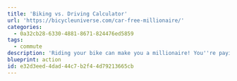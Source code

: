 ```yaml
---
title: 'Biking vs. Driving Calculator'
url: 'https://bicycleuniverse.com/car-free-millionaire/'
categories:
  - 0a32cb28-6330-4881-8671-824476ed5859
tags:
  - commute
description: 'Riding your bike can make you a millionaire! You''re paying more for your car than you think. A typical American who goes car-free for 35 years can save nearly a million dollars, even adjusted for inflation, and even if they pay for taxi, bus, and car-share trips often. Use the calculator to find how much you can save in your particular situation.'
blueprint: action
id: e32d3eed-4dad-44c7-b2f4-4d79213665cb
---
```

